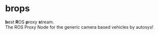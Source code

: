 # brops
**b**est **R**OS **p**roxy **s**tream.  
The ROS Proxy Node for the generic camera based vehicles by autosys!
